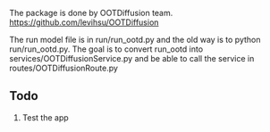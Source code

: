 The package is done by OOTDiffusion team. https://github.com/levihsu/OOTDiffusion

The run model file is in run/run_ootd.py and the old way is to python run/run_ootd.py. The goal is to convert run_ootd into services/OOTDiffusionService.py and be able to call the service in routes/OOTDiffusionRoute.py

## Todo
1. Test the app
